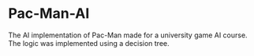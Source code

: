 Pac-Man-AI
==========

The AI implementation of Pac-Man made for a university game AI course. The logic was implemented using a decision tree.
